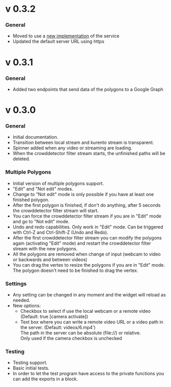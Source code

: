 v 0.3.2
=============

### General

- Moved to use a [new
  implementation](https://github.com/wirecloud-fiware/kurento-example-services-scala)
  of the service
- Updated the default server URL using https

v 0.3.1
==============

### General

- Added two endpoints that send data of the polygons to a Google Graph


v 0.3.0
==============


### General

- Initial documentation.
- Transition between local stream and kurento stream is transparent.
- Spinner added when any video or streaming are loading.
- When the crowddetector filter stream starts, the unfinished paths will be deleted.


### Multiple Polygons

- Initial version of multiple polygons support.
- "Edit" and "Not edit" modes.
- Change to "Not edit" mode is only possible if you have at least one finished polygon.
- After the first polygon is finished, if don't do anything, after 5 seconds the crowddetector filter stream will start.
- You can force the crowddetector filter stream if you are in "Edit" mode and go to "Not edit" mode.
- Undo and redo capabilities. Only work in "Edit" mode. Can be triggered with Ctrl-Z and Ctrl-Shift-Z (Undo and Redo).
- After the first crowddetector filter stream you can modify the polygons again (activating "Edit" mode) and restart the crowddetector filter stream with the new polygons.
- All the polygons are removed when change of input (webcam to video or backwards and between videos)
- You can drag the vertex to resize the polygons if you are in "Edit" mode. The polygon doesn't need to be finished to drag the vertex.


### Settings

- Any setting can be changed in any moment and the widget will reload as needed.
- New options:
    - Checkbox to select if use the local webcam or a remote video (Default: true [camera activate])
    - Text box where you can write a remote video URL or a video path in the server. (Default: videos/6.mp4') <br/>
    The path in the server can be absolute (file://) or relative.<br/>
    Only used if the camera checkbox is unchecked


### Testing

- Testing support.
- Basic initial tests.
- In order to let the test program have access to the private functions you can add the exports in a block.
